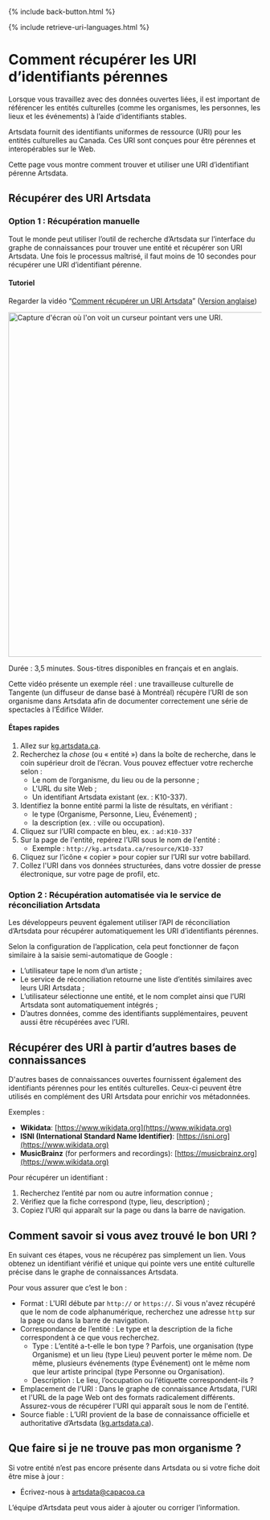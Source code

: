 {% include back-button.html %}

{% include retrieve-uri-languages.html %}

# Comment récupérer les URI d’identifiants pérennes

Lorsque vous travaillez avec des données ouvertes liées, il est important de référencer les entités culturelles (comme les organismes, les personnes, les lieux et les événements) à l’aide d’identifiants stables.

Artsdata fournit des identifiants uniformes de ressource (URI) pour les entités culturelles au Canada. Ces URI sont conçues pour être pérennes et interopérables sur le Web.

Cette page vous montre comment trouver et utiliser une URI d’identifiant pérenne Artsdata.

## Récupérer des URI Artsdata

### Option 1 : Récupération manuelle

Tout le monde peut utiliser l’outil de recherche d’Artsdata sur l’interface du graphe de connaissances pour trouver une entité et récupérer son URI Artsdata. Une fois le processus maîtrisé, il faut moins de 10 secondes pour récupérer une URI d’identifiant pérenne.

#### Tutoriel

Regarder la vidéo “[Comment récupérer un URI Artsdata](https://youtu.be/sICvNpBHroE)” ([Version anglaise](https://youtu.be/HRv1GCegFws))

[<img width="1220" height="685" alt="Capture d'écran où l'on voit un curseur pointant vers une URI." src="https://github.com/user-attachments/assets/00d6561b-dc0f-44b0-b7d7-19c07667811a" />](https://youtu.be/sICvNpBHroE)

Durée : 3,5 minutes. Sous-titres disponibles en français et en anglais.

Cette vidéo présente un exemple réel : une travailleuse culturelle de Tangente (un diffuseur de danse basé à Montréal) récupère l’URI de son organisme dans Artsdata afin de documenter correctement une série de spectacles à l’Édifice Wilder.

#### Étapes rapides

1. Allez sur [kg.artsdata.ca](https://kg.artsdata.ca/).
2. Recherchez la _chose_ (ou « entité ») dans la boîte de recherche, dans le coin supérieur droit de l’écran. Vous pouvez effectuer votre recherche selon :
    - Le nom de l’organisme, du lieu ou de la personne ;
    - L'URL du site Web ;
    - Un identifiant Artsdata existant (ex. : K10-337).
3. Identifiez la bonne entité parmi la liste de résultats, en vérifiant :
    - le type (Organisme, Personne, Lieu, Événement) ;
    - la description (ex. : ville ou occupation).
4. Cliquez sur l’URI compacte en bleu, ex. : `ad:K10-337`
5. Sur la page de l'entité, repérez l’URI sous le nom de l'entité :
    - Exemple : `http://kg.artsdata.ca/resource/K10-337`
6. Cliquez sur l’icône « copier » pour copier sur l’URI sur votre babillard.
7. Collez l'URI dans vos données structurées, dans votre dossier de presse électronique, sur votre page de profil, etc.

### Option 2 : Récupération automatisée via le service de réconciliation Artsdata

Les développeurs peuvent également utiliser l’API de réconciliation d’Artsdata pour récupérer automatiquement les URI d’identifiants pérennes.

Selon la configuration de l’application, cela peut fonctionner de façon similaire à la saisie semi-automatique de Google :

* L’utilisateur tape le nom d’un artiste ;
* Le service de réconciliation retourne une liste d’entités similaires avec leurs URI Artsdata ;
* L’utilisateur sélectionne une entité, et le nom complet ainsi que l’URI Artsdata sont automatiquement intégrés ;
* D’autres données, comme des identifiants supplémentaires, peuvent aussi être récupérées avec l’URI.

## Récupérer des URI à partir d’autres bases de connaissances

D'autres bases de connaissances ouvertes fournissent également des identifiants pérennes pour les entités culturelles. Ceux-ci peuvent être utilisés en complément des URI Artsdata pour enrichir vos métadonnées.

Exemples :
- **Wikidata**: [https://www.wikidata.org](https://www.wikidata.org)
- **ISNI (International Standard Name Identifier)**: [https://isni.org](https://www.wikidata.org)
- **MusicBrainz** (for performers and recordings): [https://musicbrainz.org](https://www.wikidata.org)

Pour récupérer un identifiant :
1. Recherchez l’entité par nom ou autre information connue ;
2. Vérifiez que la fiche correspond (type, lieu, description) ;
3. Copiez l’URI qui apparaît sur la page ou dans la barre de navigation.

## Comment savoir si vous avez trouvé le bon URI ?

En suivant ces étapes, vous ne récupérez pas simplement un lien. Vous obtenez un identifiant vérifié et unique qui pointe vers une entité culturelle précise dans le graphe de connaissances Artsdata.

Pour vous assurer que c’est le bon :

* Format : L'URI débute par `http://` or `https://`. Si vous n'avez récupéré que le nom de code alphanumérique, recherchez une adresse `http` sur la page ou dans la barre de navigation.
* Correspondance de l’entité : Le type et la description de la fiche correspondent à ce que vous recherchez.
    * Type : L’entité a-t-elle le bon type ? Parfois, une organisation (type Organisme) et un lieu (type Lieu) peuvent porter le même nom. De même, plusieurs événements (type Événement) ont le même nom que leur artiste principal (type Personne ou Organisation).
    * Description : Le lieu, l’occupation ou l’étiquette correspondent-ils ?
* Emplacement de l’URI : Dans le graphe de connaissance Artsdata, l'URI et l'URL de la page Web ont des formats radicalement différents. Assurez-vous de récupérer l'URI qui apparaît sous le nom de l'entité.
* Source fiable : L’URI provient de la base de connaissance officielle et authoritative d’Artsdata ([kg.artsdata.ca](https://kg.artsdata.ca)).

## Que faire si je ne trouve pas mon organisme ?

Si votre entité n’est pas encore présente dans Artsdata ou si votre fiche doit être mise à jour :
* Écrivez-nous à [artsdata@capacoa.ca](mailto:artsdata@capacoa.ca)

L’équipe d’Artsdata peut vous aider à ajouter ou corriger l’information.
